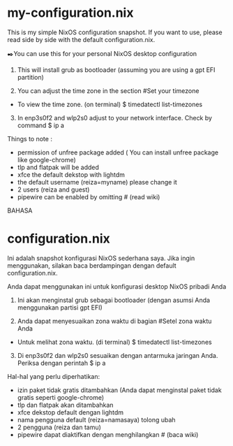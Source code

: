 # my-configuration.nix
This is my simple NixOS configuration snapshot. If you want to use, please read side by side with the default configuration.nix.

✒️You can use this for your personal NixOS desktop configuration

1. This will install grub as bootloader (assuming you are using a gpt EFI partition)

2. You can adjust the time zone in the section
#Set your timezone
- To view the time zone. (on terminal)
$ timedatectl list-timezones

3. In enp3s0f2 and wlp2s0 adjust to your network interface. Check by command
$ ip a

Things to note :

- permission of unfree package added ( You can install unfree package like google-chrome)
- tlp and flatpak will be added 
- xfce the default dekstop with lightdm
- the default username (reiza=myname) please change it
- 2 users (reiza and guest)
- pipewire can be enabled by omitting # (read wiki)


BAHASA

# configuration.nix
Ini adalah snapshot konfigurasi NixOS sederhana saya. Jika ingin menggunakan, silakan baca berdampingan dengan default configuration.nix.

️Anda dapat menggunakan ini untuk konfigurasi desktop NixOS pribadi Anda

1. Ini akan menginstal grub sebagai bootloader (dengan asumsi Anda menggunakan partisi gpt EFI)

2. Anda dapat menyesuaikan zona waktu di bagian
#Setel zona waktu Anda
- Untuk melihat zona waktu. (di terminal)
$ timedatectl list-timezones

3. Di enp3s0f2 dan wlp2s0 sesuaikan dengan antarmuka jaringan Anda. Periksa dengan perintah
$ ip a

Hal-hal yang perlu diperhatikan:

- izin paket tidak gratis ditambahkan (Anda dapat menginstal paket tidak gratis seperti google-chrome)
- tlp dan flatpak akan ditambahkan
- xfce dekstop default dengan lightdm
- nama pengguna default (reiza=namasaya) tolong ubah
- 2 pengguna (reiza dan tamu)
- pipewire dapat diaktifkan dengan menghilangkan # (baca wiki)
